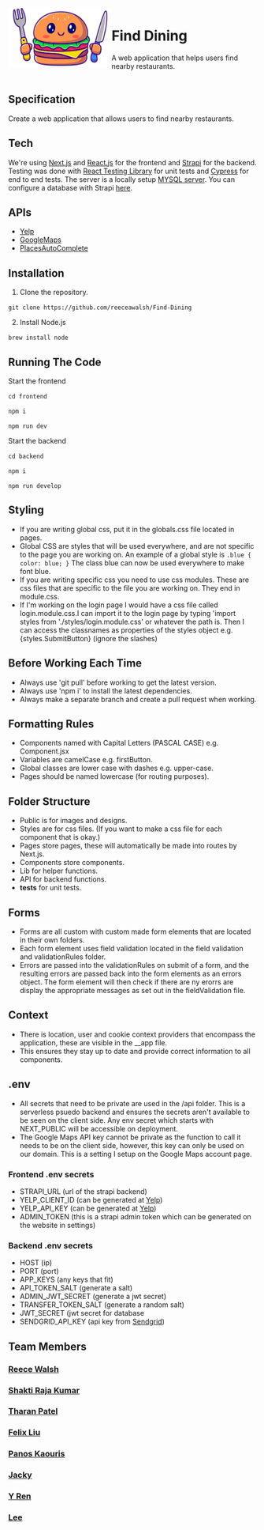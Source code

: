 <img align="left" width="auto" height="120" src="frontend/public/LogoCropped.png" />

# Find Dining  
A web application that helps users find nearby restaurants.  
 </br>
 
## Specification

Create a web application that allows users to find nearby restaurants.

## Tech

We're using [Next.js](https://nextjs.org/) and [React.js](https://react.dev/) for the frontend and [Strapi](https://strapi.io/) for the backend. Testing was done with [React Testing Library](https://testing-library.com/docs/react-testing-library/intro/) for unit tests and [Cypress](https://www.cypress.io/) for end to end tests. The server is a locally setup [MYSQL server](https://www.mysql.com/). You can configure a database with Strapi [here](https://strapi.io/blog/configuring-strapi-mysql-database). 

## APIs 

- [Yelp](https://fusion.yelp.com/)
- [GoogleMaps](https://developers.google.com/maps)
- [PlacesAutoComplete](https://developers.google.com/maps/documentation/places/web-service/autocomplete)

## Installation 
1. Clone the repository. 
```
git clone https://github.com/reeceawalsh/Find-Dining
```
2. Install Node.js
```
brew install node
```

## Running The Code 

Start the frontend
```
cd frontend
```
```
npm i
```
```
npm run dev
```
Start the backend
```
cd backend
```
```
npm i
```
```
npm run develop
```
  
## Styling 


- If you are writing global css, put it in the globals.css file located in pages.
- Global CSS are styles that will be used everywhere, and are not specific to the page you are working on. An example of a global style is ```.blue {
color: blue;
}``` The class blue can now be used everywhere to make font blue.
- If you are writing specific css you need to use css modules. These are css files that are specific to the file you are working on. They end in module.css. 
- If I'm working on the login page I would have a css file called login.module.css.I can import it to the login page by typing 'import styles from './styles/login.module.css' or whatever the path is. Then I can access the classnames as properties of the styles object e.g. {styles.SubmitButton} (ignore the slashes)

## Before Working Each Time

- Always use 'git pull' before working to get the latest version.
- Always use 'npm i' to install the latest dependencies.
- Always make a separate branch and create a pull request when working.

## Formatting Rules

- Components named with Capital Letters (PASCAL CASE) e.g. Component.jsx
- Variables are camelCase e.g. firstButton.
- Global classes are lower case with dashes e.g. upper-case.
- Pages should be named lowercase (for routing purposes).

## Folder Structure

- Public is for images and designs.
- Styles are for css files. (If you want to make a css file for each component that is okay.)
- Pages store pages, these will automatically be made into routes by Next.js. 
- Components store components.
- Lib for helper functions. 
- API for backend functions. 
- __tests__ for unit tests. 

## Forms 

- Forms are all custom with custom made form elements that are located in their own folders. 
- Each form element uses field validation located in the field validation and validationRules folder.
- Errors are passed into the validationRules on submit of a form, and the resulting errors are passed back into the form elements as an errors object. The form element will then check if there are ny erorrs are display the appropriate messages as set out in the fieldValidation file. 

## Context

- There is location, user and cookie context providers that encompass the application, these are visible in the __app file. 
- This ensures they stay up to date and provide correct information to all components. 

## .env

- All secrets that need to be private are used in the /api folder. This is a serverless psuedo backend and ensures the secrets aren't available to be seen on the client side. Any env secret which starts with NEXT_PUBLIC will be accessible on deployment. 
- The Google Maps API key cannot be private as the function to call it needs to be on the client side, however, this key can only be used on our domain. This is a setting I setup on the Google Maps account page. 
### Frontend .env secrets
 - STRAPI_URL (url of the strapi backend)
 - YELP_CLIENT_ID (can be generated at [Yelp](https://fusion.yelp.com/))
 - YELP_API_KEY (can be generated at [Yelp](https://fusion.yelp.com/))
 - ADMIN_TOKEN (this is a strapi admin token which can be generated on the website in settings)
### Backend .env secrets
 - HOST (ip)
 - PORT (port)
 - APP_KEYS (any keys that fit)
 - API_TOKEN_SALT (generate a salt)
 - ADMIN_JWT_SECRET (generate a jwt secret)
 - TRANSFER_TOKEN_SALT (generate a random salt)
 - JWT_SECRET (jwt secret for database
 - SENDGRID_API_KEY (api key from [Sendgrid](https://sendgrid.com/solutions/email-api/))

## Team Members
### [Reece Walsh](https://github.com/reeceawalsh)
### [Shakti Raja Kumar](https://github.com/shaktiv8)
### [Tharan Patel](https://github.com/tharanpatel)
### [Felix Liu](https://github.com/FelixLiu666)
### [Panos Kaouris](https://github.com/AzuratC1)
### [Jacky](https://github.com/WZheng99)
### [Y Ren](https://github.com/220543691)
### [Lee](https://github.com/draymondlee1997)
